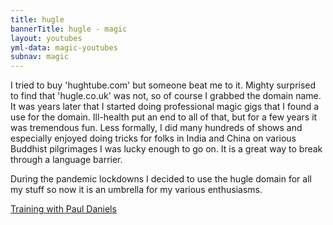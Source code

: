 ```yaml
---
title: hugle
bannerTitle: hugle - magic
layout: youtubes
yml-data: magic-youtubes
subnav: magic 
---
```


I tried to buy 'hughtube.com' but someone beat me to it. Mighty surprised to find that 'hugle.co.uk' was not, so of course I grabbed the domain name. It was years later that I started doing professional magic gigs that I found a use for the domain. Ill-health put an end to all of that, but for a few years it was tremendous fun. Less formally, I did many hundreds of shows and especially enjoyed doing tricks for folks in India and China on various Buddhist pilgrimages I was lucky enough to go on. It is a great way to break through a language barrier.  

During the pandemic lockdowns I decided to use the hugle domain for all my stuff so now it is an umbrella for my various enthusiasms.

[Training with Paul Daniels](/yarn/paul-daniels.html)
